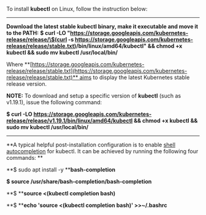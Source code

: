 To install **kubectl** on Linux, follow the instruction below:

****

**Download the latest stable kubectl binary, make it executable and move it to the PATH:**
**\$ curl -LO "https://storage.googleapis.com/kubernetes-release/release/\$(curl -s https://storage.googleapis.com/kubernetes-release/release/stable.txt)/bin/linux/amd64/kubectl" && chmod +x kubectl && sudo mv kubectl /usr/local/bin/**

Where **[https://storage.googleapis.com/kubernetes-release/release/stable.txt](https://storage.googleapis.com/kubernetes-release/release/stable.txt)** aims to display the latest Kubernetes stable release version.

**NOTE:** To download and setup a specific version of **kubectl** (such as v1.19.1), issue the following command:

**\$ curl -LO https://storage.googleapis.com/kubernetes-release/release/v1.19.1/bin/linux/amd64/kubectl && chmod +x kubectl && sudo mv kubectl /usr/local/bin/**

****

**A typical helpful post-installation configuration is to enable [shell autocompletion](echo%20'source%20<(kubectl%20completion%20bash)'%20>>~/.bashrc) for kubectl. It can be achieved by running the following four commands: **

**\$ sudo apt install -y ****bash-completion**

**\$ source /usr/share/****bash-completion****/****bash-completion******

**\$ ****source \<(kubectl completion bash)**

**\$ ****echo 'source \<(kubectl completion bash)' \>\>\~/.bashrc**
